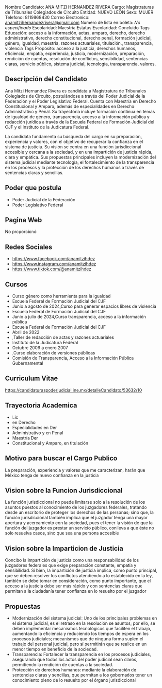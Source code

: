 Nombre Candidato: ANA MITZI HERNANDEZ RIVERA
Cargo: Magistraturas de Tribunales Colegiados de Circuito
Entidad: NUEVO LEON
Sexo: MUJER
Telefono: 8119868430
Correo Electronico: anamitzihernandezrivera@gmail.com
Numero de lista en boleta: *No especificado*
Escolaridad: Maestría
Estatus Escolaridad: Concluido
Tags Educación: acceso a la información, actas, amparo, derecho, derecho administrativo, derecho constitucional, derecho penal, formación judicial, género, igualdad, maestría, razones actuariales, titulación., transparencia, violencia
Tags Propósito: acceso a la justicia, derechos humanos, eficiencia, empatía, experiencia, justicia, modernización, preparación, rendición de cuentas, resolución de conflictos, sensibilidad, sentencias claras, servicio público, sistema judicial, tecnología, transparencia, valores.


## Descripción del Candidato 

Ana Mitzi Hernandez Rivera es candidata a Magistratura de Tribunales Colegiados de Circuito, postulándose a través del Poder Judicial de la Federación y el Poder Legislativo Federal. Cuenta con Maestría en Derecho Constitucional y Amparo, además de especialidades en Derecho Administrativo y Penal. Su trayectoria incluye formación continua en temas de igualdad de género, transparencia, acceso a la información pública y redacción jurídica a través de la Escuela Federal de Formación Judicial del CJF y el Instituto de la Judicatura Federal.

La candidata fundamenta su búsqueda del cargo en su preparación, experiencia y valores, con el objetivo de recuperar la confianza en el sistema de justicia. Su visión se centra en una función jurisdiccional accesible y cercana a la sociedad, y en una impartición de justicia rápida, clara y empática. Sus propuestas principales incluyen la modernización del sistema judicial mediante tecnología, el fortalecimiento de la transparencia en los procesos y la protección de los derechos humanos a través de sentencias claras y sencillas.


## Poder que postula

- Poder Judicial de la Federación
- Poder Legislativo Federal


## Pagina Web

No proporcionó


## Redes Sociales

- https://www.facebook.com/anamitzihdez
- https://www.instagram.com/anamitzihdez
- https://www.tiktok.com/@anamitzihdez


## Cursos

- Curso género como herramienta para la igualdad
- Escuela Federal de Formación Judicial del CJF
- Junio a agosto de 2024,Curso para generar espacios libres de violencia
- Escuela Federal de Formación Judicial del CJF
- Junio a julio de 2024,Curso transparencia, acceso a la información pública
- Escuela Federal de Formación Judicial del CJF
- Abril de 2022
- ,Taller de redacción de actas y razones actuariales
- Instituto de la Judicatura Federal
- Octubre 2006 a enero 2007
- ,Curso elaboración de versiones públicas
- Comisión de Transparencia, Acceso a la Información Pública Gubernamental


## Curriculum Vitae

https://candidaturaspoderjudicial.ine.mx/detalleCandidato/53632/10


## Trayectoria Academica

- Lic
- en Derecho
- Especialidades en Der
- Administrativo y en Penal
- Maestría Der
- Constitucional y Amparo, en titulación


## Motivo para buscar el Cargo Publico

La preparación, experiencia y valores que me caracterizan, harán que México tenga de nuevo confianza en la justicia


## Vision sobre la Funcion Jurisdiccional

La función jurisdiccional no puede limitarse solo a la resolución de los asuntos puestos al conocimiento de los juzgadores federales, tratando desde un escritorio de proteger los derechos de las personas; sino que, la función jurisdiccional también implica que el juzgador tenga una mayor apertura y acercamiento con la sociedad, pues el tener la visión de que la función del juzgador es prestar un servicio público, conlleva a que éste no solo resuelva casos, sino que sea una persona accesible


## Vision sobre la Imparticion de Justicia

Concibo la impartición de justicia como una responsabilidad de los juzgadores federales que exige preparación constante, empatía y sensibilidad. Si bien, la impartición de justicia implica, como punto principal, que se deben resolver los conflictos atendiendo a lo establecido en la ley, también se debe tomar en consideración, como punto importante, que el acceso a la justicia debe ser más rápido y con sentencias claras que permitan a la ciudadanía tener confianza en lo resuelto por el juzgador


## Propuestas

- Modernización del sistema judicial: Uno de los principales problemas en el sistema judicial, es el retraso en la resolución se asuntos; por ello, se deben implementar mecanismos tecnológicos que faciliten el trabajo, aumentando la eficiencia y reduciendo los tiempos de espera en los procesos judiciales; mecanismos que de ninguna forma suplen el trabajo del personal judicial, pero sí permitirán que se realice en un menor tiempo en beneficio de la sociedad.
- Transparencia: Fortalecer la transparencia en los procesos judiciales, asegurando que todos los actos del poder judicial sean claros, permitiendo la rendición de cuentas a la sociedad.
- Protección de derechos humanos: mediante la elaboración de sentencias claras y sencillas, que permitan a los gobernados tener un conocimiento pleno de lo resuelto por el órgano jurisdiccional

